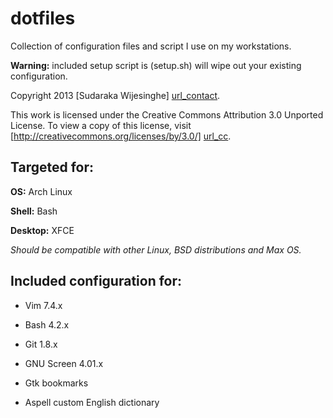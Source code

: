 dotfiles
========

Collection of configuration files and script I use on my workstations.

**Warning:** included setup script is (setup.sh) will wipe out your existing
configuration.

Copyright 2013 [Sudaraka Wijesinghe] [url_contact].

This work is licensed under the Creative Commons Attribution 3.0 Unported
License. To view a copy of this license, visit
[http://creativecommons.org/licenses/by/3.0/] [url_cc].

Targeted for:
-------------
**OS:** Arch Linux

**Shell:** Bash

**Desktop:** XFCE

*Should be compatible with other Linux, BSD distributions and Max OS.*

Included configuration for:
---------------------------
* Vim 7.4.x
* Bash 4.2.x
* Git 1.8.x
* GNU Screen 4.01.x
* Gtk bookmarks
* Aspell custom English dictionary

  [url_contact]: http://sudaraka.org/contact/
  [url_cc]: http://creativecommons.org/licenses/by/3.0/
